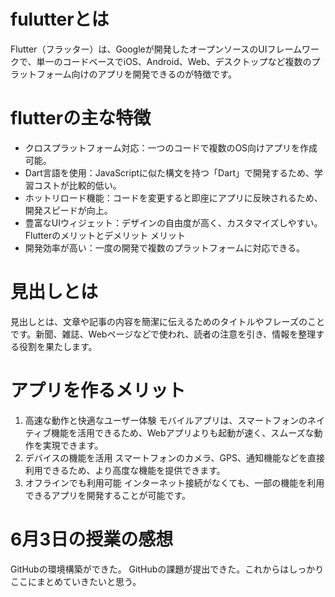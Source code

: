 # fulutterとは
Flutter（フラッター）は、Googleが開発したオープンソースのUIフレームワークで、単一のコードベースでiOS、Android、Web、デスクトップなど複数のプラットフォーム向けのアプリを開発できるのが特徴です。
# flutterの主な特徴
- クロスプラットフォーム対応：一つのコードで複数のOS向けアプリを作成可能。
- Dart言語を使用：JavaScriptに似た構文を持つ「Dart」で開発するため、学習コストが比較的低い。
- ホットリロード機能：コードを変更すると即座にアプリに反映されるため、開発スピードが向上。
- 豊富なUIウィジェット：デザインの自由度が高く、カスタマイズしやすい。
Flutterのメリットとデメリット
メリット
- 開発効率が高い：一度の開発で複数のプラットフォームに対応できる。
# 見出しとは
見出しとは、文章や記事の内容を簡潔に伝えるためのタイトルやフレーズのことです。新聞、雑誌、Webページなどで使われ、読者の注意を引き、情報を整理する役割を果たします。
# アプリを作るメリット
1. 高速な動作と快適なユーザー体験
モバイルアプリは、スマートフォンのネイティブ機能を活用できるため、Webアプリよりも起動が速く、スムーズな動作を実現できます。
2. デバイスの機能を活用
スマートフォンのカメラ、GPS、通知機能などを直接利用できるため、より高度な機能を提供できます。
3. オフラインでも利用可能
インターネット接続がなくても、一部の機能を利用できるアプリを開発することが可能です。

# 6月3日の授業の感想
GitHubの環境構築ができた。
GitHubの課題が提出できた。これからはしっかりここにまとめていきたいと思う。

